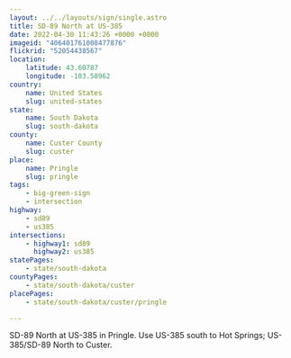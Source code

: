 ```yaml
---
layout: ../../layouts/sign/single.astro
title: SD-89 North at US-385
date: 2022-04-30 11:43:26 +0000 +0000
imageid: "406401761008477876"
flickrid: "52054438567"
location:
    latitude: 43.60787
    longitude: -103.58962
country:
    name: United States
    slug: united-states
state:
    name: South Dakota
    slug: south-dakota
county:
    name: Custer County
    slug: custer
place:
    name: Pringle
    slug: pringle
tags:
    - big-green-sign
    - intersection
highway:
    - sd89
    - us385
intersections:
    - highway1: sd89
      highway2: us385
statePages:
    - state/south-dakota
countyPages:
    - state/south-dakota/custer
placePages:
    - state/south-dakota/custer/pringle

---
```

SD-89 North at US-385 in Pringle.  Use US-385 south to Hot Springs; US-385/SD-89 North to Custer.